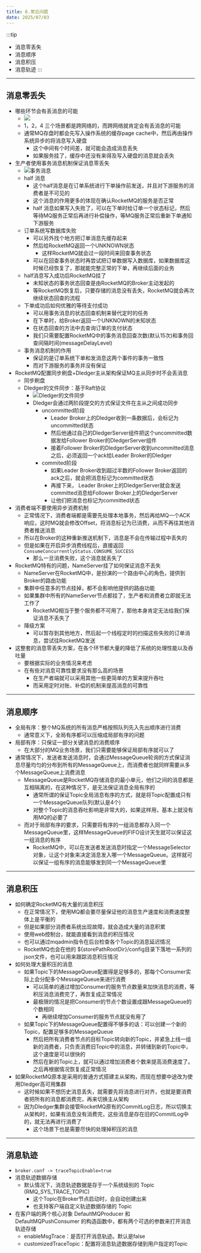 ```yaml
---
title: 6.常见问题
date: 2025/07/03
---
```


:::tip
- 消息零丢失
- 消息顺序
- 消息积压
- 消息轨迹
:::

---
## 消息零丢失

- 哪些环节会有丢消息的可能
	- ![](static/RocketMQ-常见问题-1.png)
	- 1，2，4 三个场景都是跨网络的，而跨网络就肯定会有丢消息的可能
	- 通常MQ存盘时都会先写入操作系统的缓存page cache中，然后再由操作系统异步的将消息写入硬盘
		- 这个中间有个时间差，就可能会造成消息丢失
		- 如果服务挂了，缓存中还没有来得及写入硬盘的消息就会丢失
- 生产者使用事务消息机制保证消息零丢失
	- ![事务消息](static/RocketMQ-常见问题-2.png)
	- half 消息
		- 这个half消息是在订单系统进行下单操作前发送，并且对下游服务的消费者是不可见的
		- 这个消息的作用更多的体现在确认RocketMQ的服务是否正常
		- half 消息如果写入失败了，可以在下单时给订单一个状态标记，然后等待MQ服务正常后再进行补偿操作，等MQ服务正常后重新下单通知下游服务
	- 订单系统写数据库失败
		- 可以另外找个地方把订单消息先缓存起来
		- 然后给RocketMQ返回一个UNKNOWN状态
			- 这样RocketMQ就会过一段时间来回查事务状态
		- 可以在回查事务状态时再尝试把订单数据写入数据库，如果数据库这时候已经恢复了，那就能完整正常的下单，再继续后面的业务
	- half消息写入成功后RocketMQ挂了
		- 未知状态的事务状态回查是由RocketMQ的Broker主动发起的
		- 等RocketMQ恢复后，只要存储的消息没有丢失，RocketMQ就会再次继续状态回查的流程
	- 下单成功后如何优雅的等待支付成功
		- 可以用事务消息的状态回查机制来替代定时的任务
		- 在下单时，给Broker返回一个UNKNOWN的未知状态
		- 在状态回查的方法中去查询订单的支付状态
		- 我们只需要配置RocketMQ中的事务消息回查次数(默认15次)和事务回查间隔时间(messageDelayLevel)
	- 事务消息机制的作用
		- 保证的是订单系统下单和发消息这两个事件的事务一致性
		- 而对下游服务的事务并没有保证
- RocketMQ配置同步刷盘+Dledger主从架构保证MQ主从同步时不会丢消息
	- 同步刷盘
	- Dledger的文件同步：基于Raft协议
		- ![Dledger的文件同步](static/RocketMQ-常见问题-3.png)
		- Dledger会通过两阶段提交的方式保证文件在主从之间成功同步
			- uncommitted阶段
				- Leader Broker上的Dledger收到一条数据后，会标记为uncommitted状态
				- 然后他通过自己的DledgerServer组件把这个uncommitted数据发给Follower Broker的DledgerServer组件
				- 接着Follower Broker的DledgerServer收到uncommitted消息之后，必须返回一个ack给Leader Broker的Dledger
			- commited阶段
				- 如果Leader Broker收到超过半数的Follower Broker返回的ack之后，就会把消息标记为committed状态
				- 再接下来， Leader Broker上的DledgerServer就会发送committed消息给Follower Broker上的DledgerServer
				- 让他们把消息也标记为committed状态
- 消费者端不要使用异步消费机制
	- 正常情况下，消费者端都是需要先处理本地事务，然后再给MQ一个ACK响应，这时MQ就会修改Offset，将消息标记为已消费，从而不再往其他消费者推送消息
	- 所以在Broker的这种重新推送机制下，消息是不会在传输过程中丢失的
	- 但是如果在开启异步消费线程后，直接返回 `ConsumeConcurrentlyStatus.CONSUME_SUCCESS`
		- 那么一旦消费失败，这个消息就丢失了
- RocketMQ特有的问题，NameServer挂了如何保证消息不丢失
	- NameServer在RocketMQ中，是扮演的一个路由中心的角色，提供到Broker的路由功能
	- 集群中任意多的节点挂掉，都不会影响他提供的路由功能
	- 如果集群中所有的NameServer节点都挂了，生产者和消费者立即就无法工作了
		- RocketMQ相当于整个服务都不可用了，那他本身肯定无法给我们保证消息不丢失了
	- 降级方案
		- 可以暂存到其他地方，然后起一个线程定时的扫描这些失败的订单消息，尝试往RocketMQ发送
- 这整套的消息零丢失方案，在各个环节都大量的降低了系统的处理性能以及吞吐量
	- 要根据实际的业务情况来考虑
	- 在有些对消息可靠性要求没有那么高的场景
		- 在生产者端就可以采用其他一些更简单的方案来提升吞吐
		- 而采用定时对账、补偿的机制来提高消息的可靠性

---
## 消息顺序

- 全局有序：整个MQ系统的所有消息严格按照队列先入先出顺序进行消费
	- 通常意义下，全局有序都可以压缩成局部有序的问题
- 局部有序：只保证一部分关键消息的消费顺序
	- 在大部分的MQ业务场景，我们只需要能够保证局部有序就可以了
- 通常情况下，发送者发送消息时，会通过MessageQueue轮询的方式保证消息尽量均匀的分布到所有的MessageQueue上，而消费者也就同样需要从多个MessageQueue上消费消息
	- MessageQueue是RocketMQ存储消息的最小单元，他们之间的消息都是互相隔离的，在这种情况下，是无法保证消息全局有序的
		- 通常所谓的保证Topic全局消息有序的方式，就是将Topic配置成只有一个MessageQueue队列(默认是4个)
		- 对整个Topic的消息吞吐影响是非常大的，如果这样用，基本上就没有用MQ的必要了
	-  而对于局部有序的要求，只需要将有序的一组消息都存入同一个MessageQueue里，这样MessageQueue的FIFO设计天生就可以保证这一组消息的有序
		- RocketMQ中，可以在发送者发送消息时指定一个MessageSelector对象，让这个对象来决定消息发入哪一个MessageQueue。这样就可以保证一组有序的消息能够发到同一个MessageQueue里

---
## 消息积压

- 如何确定RocketMQ有大量的消息积压
	- 在正常情况下，使用MQ都会要尽量保证他的消息生产速度和消费速度整体上是平衡的
	- 但是如果部分消费者系统出现故障，就会造成大量的消息积累
	- 使用web控制台，就能直接看到消息的积压情况
	- 也可以通过mqadmin指令在后台检查各个Topic的消息延迟情况
	- RocketMQ也会在他的 ${storePathRootDir}/config目录下落地一系列的json文件，也可以用来跟踪消息积压情况
- 如何处理大量积压的消息
	- 如果Topic下的MessageQueue配置得是足够多的，那每个Consumer实际上会分配多个MessageQueue来进行消费
		- 可以简单的通过增加Consumer的服务节点数量来加快消息的消费，等积压消息消费完了，再恢复成正常情况
		- 最极限的情况是把Consumer的节点个数设置成跟MessageQueue的个数相同
			- 再继续增加Consumer的服务节点就没有用了
	- 如果Topic下的MessageQueue配置得不够多的话：可以创建一个新的Topic，配置足够多的MessageQueue
		- 然后把所有消费者节点的目标Topic转向新的Topic，并紧急上线一组新的消费者，只负责消费旧Topic中的消息，并转储到新的Topic中，这个速度是可以很快的
		- 然后在新的Topic上，就可以通过增加消费者个数来提高消费速度了。之后再根据情况恢复成正常情况
- 如果RocketMQ原本是采用的普通方式搭建主从架构，而现在想要中途改为使用Dledger高可用集群
	- 这时候如果不想历史消息丢失，就需要先将消息进行对齐，也就是要消费者把所有的消息都消费完，再来切换主从架构
	- 因为Dledger集群会接管RocketMQ原有的CommitLog日志，所以切换主从架构时，如果有消息没有消费完，这些消息是存在旧的CommitLog中的，就无法再进行消费了
		- 这个场景下也是需要尽快的处理掉积压的消息

---
## 消息轨迹

- `broker.conf -> traceTopicEnable=true`
- 消息轨迹数据存储 
	- 默认情况下，消息轨迹数据是存于一个系统级别的 Topic (RMQ_SYS_TRACE_TOPIC)
		- 这个Topic在Broker节点启动时，会自动创建出来
		- 也支持客户端自定义轨迹数据存储的 Topic
- 在客户端的两个核心对象 DefaultMQProducer 和 DefaultMQPushConsumer 的构造函数中，都有两个可选的参数来打开消息轨迹存储
	- enableMsgTrace：是否打开消息轨迹。默认是false
	- customizedTraceTopic：配置将消息轨迹数据存储到用户指定的Topic

